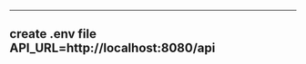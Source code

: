 ---------------------------------
create .env file
API_URL=http://localhost:8080/api
---------------------------------